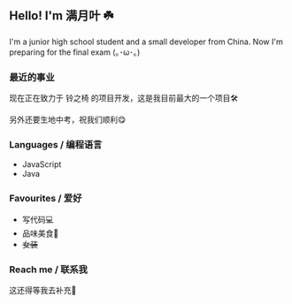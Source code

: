 ## Hello! I'm 满月叶 ☘️

I'm a junior high school student and a small developer from China. Now I'm preparing for the final exam  (｡･ω･｡)

### 最近的事业

现在正在致力于 铃之椅 的项目开发，这是我目前最大的一个项目🛠️

另外还要生地中考，祝我们顺利😋

### Languages / 编程语言

* JavaScript
* Java

### Favourites / 爱好

* 写代码💻
* 品味美食🍟
* ~~女装~~

### Reach me / 联系我

这还得等我去补充🧐

<!---
MoonLeeeaf/MoonLeeeaf is a ✨ special ✨ repository because its `README.md` (this file) appears on your GitHub profile.
You can click the Preview link to take a look at your changes.
--->
